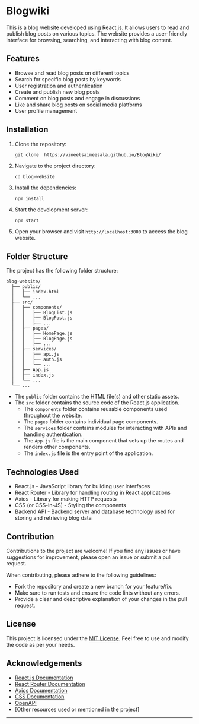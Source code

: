 # Blogwiki
This is a blog website developed using React.js. It allows users to read and publish blog posts on various topics. The website provides a user-friendly interface for browsing, searching, and interacting with blog content.

## Features

- Browse and read blog posts on different topics
- Search for specific blog posts by keywords
- User registration and authentication
- Create and publish new blog posts
- Comment on blog posts and engage in discussions
- Like and share blog posts on social media platforms
- User profile management

## Installation

1. Clone the repository:

   ```shell
   git clone  https://vineelsaimeesala.github.io/BlogWiki/
   ```

2. Navigate to the project directory:

   ```shell
   cd blog-website
   ```

3. Install the dependencies:

   ```shell
   npm install
   ```

4. Start the development server:

   ```shell
   npm start
   ```

5. Open your browser and visit `http://localhost:3000` to access the blog website.

## Folder Structure

The project has the following folder structure:

```
blog-website/
  ├── public/
  │   ├── index.html
  │   └── ...
  ├── src/
  │   ├── components/
  │   │   ├── BlogList.js
  │   │   ├── BlogPost.js
  │   │   ├── ...
  │   ├── pages/
  │   │   ├── HomePage.js
  │   │   ├── BlogPage.js
  │   │   ├── ...
  │   ├── services/
  │   │   ├── api.js
  │   │   ├── auth.js
  │   │   └── ...
  │   ├── App.js
  │   ├── index.js
  │   └── ...
  └── ...
```

- The `public` folder contains the HTML file(s) and other static assets.
- The `src` folder contains the source code of the React.js application.
  - The `components` folder contains reusable components used throughout the website.
  - The `pages` folder contains individual page components.
  - The `services` folder contains modules for interacting with APIs and handling authentication.
  - The `App.js` file is the main component that sets up the routes and renders other components.
  - The `index.js` file is the entry point of the application.

## Technologies Used

- React.js - JavaScript library for building user interfaces
- React Router - Library for handling routing in React applications
- Axios - Library for making HTTP requests
- CSS (or CSS-in-JS) - Styling the components
- Backend API - Backend server and database technology used for storing and retrieving blog data

## Contribution

Contributions to the project are welcome! If you find any issues or have suggestions for improvement, please open an issue or submit a pull request.

When contributing, please adhere to the following guidelines:

- Fork the repository and create a new branch for your feature/fix.
- Make sure to run tests and ensure the code lints without any errors.
- Provide a clear and descriptive explanation of your changes in the pull request.

## License

This project is licensed under the [MIT License](LICENSE). Feel free to use and modify the code as per your needs.

## Acknowledgements

- [React.js Documentation](https://reactjs.org/docs)
- [React Router Documentation](https://reactrouter.com)
- [Axios Documentation](https://axios-http.com)
- [CSS Documentation](https://developer.mozilla.org/en-US/docs/Web/CSS)
- [OpenAPI](https://openai.com)
- [Other resources used or mentioned in the project]

---